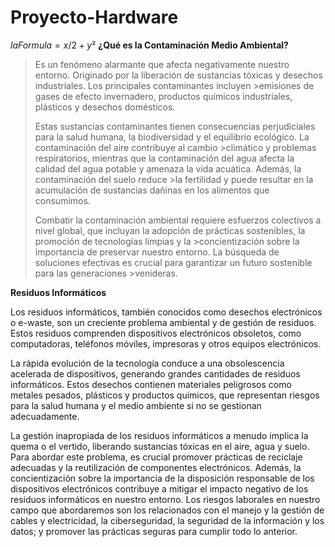 # Proyecto-Hardware
$la Formula = x/2 + y²$
**¿Qué es la Contaminación Medio Ambiental?**

>Es un fenómeno alarmante que afecta negativamente nuestro entorno. Originado por la liberación de sustancias tóxicas y desechos industriales. Los principales contaminantes incluyen >emisiones de gases de efecto invernadero, productos químicos industriales, plásticos y desechos domésticos.
>
>Estas sustancias contaminantes tienen consecuencias perjudiciales para la salud humana, la biodiversidad y el equilibrio ecológico. La contaminación del aire contribuye al cambio >climático y problemas respiratorios, mientras que la contaminación del agua afecta la calidad del agua potable y amenaza la vida acuática. Además, la contaminación del suelo reduce >la fertilidad y puede resultar en la acumulación de sustancias dañinas en los alimentos que consumimos.
>
>Combatir la contaminación ambiental requiere esfuerzos colectivos a nivel global, que incluyan la adopción de prácticas sostenibles, la promoción de tecnologías limpias y la >concientización sobre la importancia de preservar nuestro entorno. La búsqueda de soluciones efectivas es crucial para garantizar un futuro sostenible para las generaciones >venideras.

 **Residuos Informáticos**

Los residuos informáticos, también conocidos como desechos electrónicos o e-waste, son un creciente problema ambiental y de gestión de residuos. Estos residuos comprenden dispositivos electrónicos obsoletos, como computadoras, teléfonos móviles, impresoras y otros equipos electrónicos.

La rápida evolución de la tecnología conduce a una obsolescencia acelerada de dispositivos, generando grandes cantidades de residuos informáticos. Estos desechos contienen materiales peligrosos como metales pesados, plásticos y productos químicos, que representan riesgos para la salud humana y el medio ambiente si no se gestionan adecuadamente.

La gestión inapropiada de los residuos informáticos a menudo implica la quema o el vertido, liberando sustancias tóxicas en el aire, agua y suelo. Para abordar este problema, es crucial promover prácticas de reciclaje adecuadas y la reutilización de componentes electrónicos. Además, la concientización sobre la importancia de la disposición responsable de los dispositivos electrónicos contribuye a mitigar el impacto negativo de los residuos informáticos en nuestro entorno.
Los riesgos laborales en nuestro campo que abordaremos son los relacionados con el manejo y la gestión de cables y electricidad, la ciberseguridad, la seguridad de la información y los datos; y promover las prácticas seguras para cumplir todo lo anterior.
